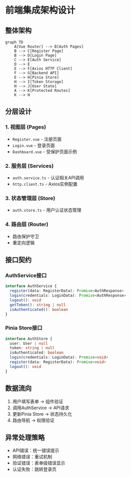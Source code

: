 # 前端集成架构设计

## 整体架构

```mermaid
graph TD
    A[Vue Router] --> B[Auth Pages]
    B --> C[Register Page]
    B --> D[Login Page]
    C --> E[Auth Service]
    D --> E
    E --> F[Axios HTTP Client]
    F --> G[Backend API]
    E --> H[Pinia Store]
    H --> I[Token Storage]
    H --> J[User State]
    A --> K[Protected Routes]
    K --> H
```

## 分层设计

### 1. 视图层 (Pages)
- `Register.vue` - 注册页面
- `Login.vue` - 登录页面
- `Dashboard.vue` - 受保护页面示例

### 2. 服务层 (Services)
- `auth.service.ts` - 认证相关API调用
- `http.client.ts` - Axios实例配置

### 3. 状态管理层 (Store)
- `auth.store.ts` - 用户认证状态管理

### 4. 路由层 (Router)
- 路由保护守卫
- 重定向逻辑

## 接口契约

### AuthService接口
```typescript
interface AuthService {
  register(data: RegisterData): Promise<AuthResponse>
  login(credentials: LoginData): Promise<AuthResponse>
  logout(): void
  getToken(): string | null
  isAuthenticated(): boolean
}
```

### Pinia Store接口
```typescript
interface AuthStore {
  user: User | null
  token: string | null
  isAuthenticated: boolean
  login(credentials: LoginData): Promise<void>
  register(data: RegisterData): Promise<void>
  logout(): void
}
```

## 数据流向
1. 用户填写表单 → 组件验证
2. 调用AuthService → API请求
3. 更新Pinia Store → 状态持久化
4. 路由导航 → 权限验证

## 异常处理策略
- API错误：统一错误提示
- 网络错误：重试机制
- 验证错误：表单级错误显示
- 认证失败：跳转登录页